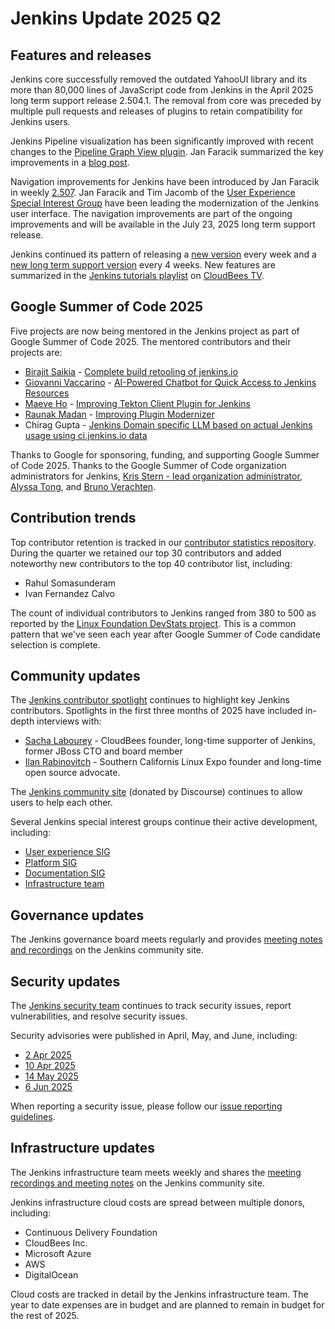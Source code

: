 # Jenkins Update 2025 Q2

## Features and releases

Jenkins core successfully removed the outdated YahooUI library and its more than 80,000 lines of JavaScript code from Jenkins in the April 2025 long term support release 2.504.1.
The removal from core was preceded by multiple pull requests and releases of plugins to retain compatibility for Jenkins users.

Jenkins Pipeline visualization has been significantly improved with recent changes to the [Pipeline Graph View plugin](https://plugins.jenkins.io/pipeline-graph-view/).
Jan Faracik summarized the key improvements in a [blog post](https://www.jenkins.io/blog/2025/05/02/pipeline-graph-view/).

Navigation improvements for Jenkins have been introduced by Jan Faracik in weekly [2.507](https://www.jenkins.io/changelog/2.507/).
Jan Faracik and Tim Jacomb of the [User Experience Special Interest Group](https://community.jenkins.io/tag/sig-ux) have been leading the modernization of the Jenkins user interface.
The navigation improvements are part of the ongoing improvements and will be available in the July 23, 2025 long term support release.

Jenkins continued its pattern of releasing a [new version](https://www.jenkins.io/changelog/) every week and a [new long term support version](https://www.jenkins.io/changelog-stable/) every 4 weeks.
New features are summarized in the [Jenkins tutorials playlist](https://www.youtube.com/playlist?list=PLvBBnHmZuNQJeznYL2F-MpZYBUeLIXYEe) on [CloudBees TV](https://www.youtube.com/@CloudBeesTV).

## Google Summer of Code 2025

Five projects are now being mentored in the Jenkins project as part of Google Summer of Code 2025.
The mentored contributors and their projects are:

* [Birajit Saikia](https://www.jenkins.io/blog/2025/06/03/birajit-saikia-gsoc-community-bonding-blog-post/) - [Complete build retooling of jenkins.io](https://summerofcode.withgoogle.com/programs/2025/projects/FQsbBQzK)
* [Giovanni Vaccarino](https://www.jenkins.io/blog/2025/06/06/giovanni-vaccarino-gsoc-community-bonding-blog-post/) - [AI-Powered Chatbot for Quick Access to Jenkins Resources](https://summerofcode.withgoogle.com/programs/2025/projects/hVAyeHoe)
* [Maeve Ho](https://www.jenkins.io/blog/2025/06/04/maeve-ho-gsoc-community-bonding-blog-post/) - [Improving Tekton Client Plugin for Jenkins](https://summerofcode.withgoogle.com/programs/2025/projects/NgZbuUAK)
* [Raunak Madan](https://www.jenkins.io/blog/2025/06/06/raunak-madan-gsoc-community-bonding-blog-post/) - [Improving Plugin Modernizer](https://summerofcode.withgoogle.com/programs/2025/projects/cEtNKcdc)
* Chirag Gupta - [Jenkins Domain specific LLM based on actual Jenkins usage using ci.jenkins.io data](https://summerofcode.withgoogle.com/programs/2025/projects/oTNbvlrM)

Thanks to Google for sponsoring, funding, and supporting Google Summer of Code 2025.
Thanks to the Google Summer of Code organization administrators for Jenkins, [Kris Stern - lead organization administrator](https://www.jenkins.io/blog/authors/krisstern/), [Alyssa Tong](https://www.jenkins.io/blog/authors/alyssat/), and [Bruno Verachten](https://www.jenkins.io/blog/authors/gounthar/).

## Contribution trends

Top contributor retention is tracked in our [contributor statistics repository](https://github.com/jenkins-infra/jenkins-contribution-stats).
During the quarter we retained our top 30 contributors and added noteworthy new contributors to the top 40 contributor list, including:

* Rahul Somasunderam
* Ivan Fernandez Calvo

The count of individual contributors to Jenkins ranged from 380 to 500 as reported by the [Linux Foundation DevStats project](https://jenkins.devstats.cd.foundation/d/7/companies-contributing-in-repository-groups?orgId=1).
This is a common pattern that we've seen each year after Google Summer of Code candidate selection is complete.

## Community updates

The [Jenkins contributor spotlight](https://contributors.jenkins.io/) continues to highlight key Jenkins contributors.
Spotlights in the first three months of 2025 have included in-depth interviews with:

* [Sacha Labourey](https://contributors.jenkins.io/pages/contributors/sacha-labourey/) - CloudBees founder, long-time supporter of Jenkins, former JBoss CTO and board member
* [Ilan Rabinovitch](https://contributors.jenkins.io/pages/contributors/ilan-rabinovitch/) - Southern Californis Linux Expo founder and long-time open source advocate.

The [Jenkins community site](https://community.jenkins.io/) (donated by Discourse) continues to allow users to help each other.

Several Jenkins special interest groups continue their active development, including:

* [User experience SIG](https://community.jenkins.io/tag/sig-ux)
* [Platform SIG](https://community.jenkins.io/tag/sig-platform)
* [Documentation SIG](https://community.jenkins.io/tag/sig-docs)
* [Infrastructure team](https://community.jenkins.io/tag/sig-infra)

## Governance updates

The Jenkins governance board meets regularly and provides [meeting notes and recordings](https://community.jenkins.io/tag/governance) on the Jenkins community site.

## Security updates

The [Jenkins security team](https://www.jenkins.io/security/) continues to track security issues, report vulnerabilities, and resolve security issues.

Security advisories were published in April, May, and June, including:

* [2  Apr 2025](https://www.jenkins.io/security/advisory/2025-04-02/)
* [10 Apr 2025](https://www.jenkins.io/security/advisory/2025-04-10/)
* [14 May 2025](https://www.jenkins.io/security/advisory/2025-05-14/)
* [6  Jun 2025](https://www.jenkins.io/security/advisory/2025-06-06/)

When reporting a security issue, please follow our [issue reporting guidelines](https://www.jenkins.io/security/reporting/).

## Infrastructure updates

The Jenkins infrastructure team meets weekly and shares the [meeting recordings and meeting notes](https://community.jenkins.io/tag/sig-infra) on the Jenkins community site.

Jenkins infrastructure cloud costs are spread between multiple donors, including:

* Continuous Delivery Foundation
* CloudBees Inc.
* Microsoft Azure
* AWS
* DigitalOcean

Cloud costs are tracked in detail by the Jenkins infrastructure team.
The year to date expenses are in budget and are planned to remain in budget for the rest of 2025.
